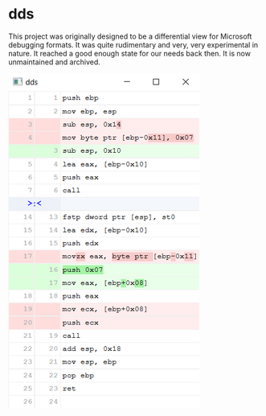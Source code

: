 # dds

This project was originally designed to be a differential view for Microsoft debugging formats. It was quite rudimentary and very, very experimental in nature. It reached a good enough state for our needs back then. It is now unmaintained and archived.

![unknown (1)](188687835-0c519c24-f045-443c-867a-8d616deafdc6.png)


